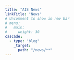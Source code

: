 ```yaml
---
title: "AIS News"
linkTitle: "News"
# Uncomment to show in nav bar
# menu:
#   main:
#     weight: 30
cascade:
  - type: "blog"
    _target:
      path: "/news/**"
---
```

